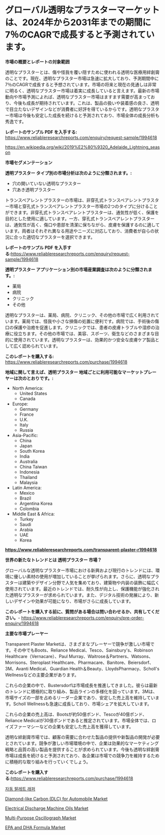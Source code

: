 <p><h1>グローバル透明なプラスターマーケットは、2024年から2031年までの期間に7％のCAGRで成長すると予測されています。</h1></p><p><strong>市場の概要とレポートの対象範囲</strong></p>
<p><p>透明なプラスターとは、傷や怪我を覆い隠すために使われる透明な医療用絆創膏のことです。現在、透明なプラスター市場は急速に拡大しており、予測期間中に7％のCAGRで成長すると予想されています。市場の将来と現在の見通しは非常に明るく、透明なプラスター市場は着実に成長していると言えます。最新の市場動向や市場予測によれば、透明なプラスター市場はますます需要が高まっており、今後も成長が期待されています。これは、製品の扱いや装着感の良さ、透明で目立たないデザインなどが消費者に好評を得ているからです。透明なプラスター市場は今後も安定した成長を続けると予測されており、市場全体の成長分析も秀逸です。</p></p>
<p><strong>レポートのサンプル PDF を入手する:</strong> <a href="https://www.reliableresearchreports.com/enquiry/request-sample/1994618">https://www.reliableresearchreports.com/enquiry/request-sample/1994618</a></p>
<p><a href="https://en.wikipedia.org/wiki/2019%E2%80%9320_Adelaide_Lightning_season">https://en.wikipedia.org/wiki/2019%E2%80%9320_Adelaide_Lightning_season</a></p>
<p><strong>市場セグメンテーション</strong></p>
<p><strong>透明プラスター タイプ別の市場分析は次のように分類されます。:</strong></p>
<p><ul><li>穴の開いていない透明なプラスター</li><li>穴あき透明プラスター</li></ul></p>
<p><p>トランスペアレントプラスターの市場は、非穿孔式トランスペアレントプラスター市場と穿孔式トランスペアレントプラスター市場の2つのタイプに分けることができます。非穿孔式トランスペアレントプラスターは、通気性が低く、保護を目的とした使用に適しています。一方、穿孔式トランスペアレントプラスターは、通気性が高く、傷口や患部を清潔に保ちながら、皮膚を保護するのに適しています。両者はそれぞれ異なる用途やニーズに対応しており、消費者が自らの状況に合った適切なプラスターを選択できます。</p></p>
<p><strong>レポートのサンプル PDF を入手する:</strong><a href="https://www.reliableresearchreports.com/enquiry/request-sample/1994618">https://www.reliableresearchreports.com/enquiry/request-sample/1994618</a></p>
<p><strong> 透明プラスター アプリケーション別の市場産業調査は次のように分類されます。:</strong></p>
<p><ul><li>薬局</li><li>病院</li><li>クリニック</li><li>その他</li></ul></p>
<p><p>透明なプラスターは、薬局、病院、クリニック、その他の市場で広く利用されています。薬局では、怪我や小さな損傷の処置に便利です。病院では、手術後の傷口の保護や治癒を促進します。クリニックでは、患者の皮膚トラブルや湿疹の治療に役立ちます。その他の市場では、美容、スポーツ、衛生などのさまざまな目的に使用されています。透明なプラスターは、効果的かつ安全な皮膚ケア製品として広く認められています。</p></p>
<p><strong>このレポートを購入する:</strong> <a href="https://www.reliableresearchreports.com/purchase/1994618">https://www.reliableresearchreports.com/purchase/1994618</a></p>
<p><strong>地域に関して言えば、透明プラスター 地域ごとに利用可能なマーケットプレーヤーは次のとおりです。:</strong></p>
<p><ul>
    <li>
        North America:
        <ul>
            <li>United States</li>
            <li>Canada</li>
        </ul>
    </li>
    <li>
        Europe:
        <ul>
            <li>Germany</li>
            <li>France</li>
            <li>U.K.</li>
            <li>Italy</li>
            <li>Russia</li>
        </ul>
    </li>
    <li>
        Asia-Pacific:
        <ul>
            <li>China</li>
            <li>Japan</li>
            <li>South Korea</li>
            <li>India</li>
            <li>Australia</li>
            <li>China Taiwan</li>
            <li>Indonesia</li>
            <li>Thailand</li>
            <li>Malaysia</li>
        </ul>
    </li>
    <li>
        Latin America:
        <ul>
            <li>Mexico</li>
            <li>Brazil</li>
            <li>Argentina Korea</li>
            <li>Colombia</li>
        </ul>
    </li>
    <li>
        Middle East & Africa:
        <ul>
            <li>Turkey</li>
            <li>Saudi</li>
            <li>Arabia</li>
            <li>UAE</li>
            <li>Korea</li>
        </ul>
    </li>
    </ul></p>
<p><strong><a href="https://www.reliableresearchreports.com/transparent-plaster-r1994618">https://www.reliableresearchreports.com/transparent-plaster-r1994618</a></strong></p>
<p><strong>世界の新たなトレンドとは 透明プラスター 市場？</strong></p>
<p><p>グローバルな透明なプラスター市場における新興および現行のトレンドには、環境に優しい素材の使用が増加していることが挙げられます。さらに、透明なプラスターは建築やデザイン分野で人気を集めており、建築物や内装の装飾に幅広く使用されています。最近のトレンドでは、耐久性が向上し、保護機能が強化された透明なプラスターが求められています。また、デジタル技術の発展により、新しいデザインや効果が可能になり、市場がさらに成長しています。</p></p>
<p><strong>このレポートを購入する前に、質問がある場合は問い合わせるか、共有してください。</strong>- <a href="https://www.reliableresearchreports.com/enquiry/pre-order-enquiry/1994618">https://www.reliableresearchreports.com/enquiry/pre-order-enquiry/1994618</a></p>
<p><strong>主要な市場プレーヤー</strong></p>
<p><p>Transparent Plaster Marketは、さまざまなプレーヤーで競争が激しい市場です。その中でもBoots、Reliance Medical、Tesco、Sainsbury's、Robinson Healthcare（Vernacare）、Paul Murray、Waitrose＆Partners、Watsons、Morrisons、Steroplast Healthcare、Pharmacare、Banitore、Beiersdorf、3M、Avanti Medical、Guardian Health＆Beauty、LloydsPharmacy、Scholl's Wellnessなどの主要企業があります。</p><p>これらの企業の中で、Bustersdorfは市場成長を推進してきました。彼らは最新のトレンドに積極的に取り組み、製品ラインの多様化を図っています。3Mは、市場サイズの一部を占めるリーダー企業であり、安定した売上高を維持しています。Scholl Wellnessも急速に成長しており、市場シェアを拡大しています。</p><p>これらの企業の売上高は、Bootsが約50億ポンド、Tescoが40億ポンド、Reliance Medicalが30億ポンドであると推定されています。市場全体では、ロイズファーマシーなどの企業も安定した売上高を獲得しています。</p><p>透明な絆創膏市場では、顧客の需要に合わせた製品の提供や新製品の開発が必要とされています。競争が激しい市場環境の中で、企業は効果的なマーケティング戦略と品質の高い製品を提供することが求められています。今後も透明な絆創膏市場は成長を続けると予測されており、各企業は市場での競争力を維持するために積極的な取り組みを行っていくでしょう。</p></p>
<p><strong>このレポートを購入する:</strong><a href="https://www.reliableresearchreports.com/purchase/1994618">https://www.reliableresearchreports.com/purchase/1994618</a></p>
<p><p><a href="https://github.com/FelipeGrrady654556/Market-Research-Report-List-3/blob/main/744523968483.md">자동 팔레트 래퍼</a></p><p><a href="https://medium.com/@torreysmith2023/global-diamond-like-carbon-dlc-for-automobile-market-share-and-growth-opportunities-and-market-857de1c3a83b">Diamond-like Carbon (DLC) for Automobile Market</a></p><p><a href="https://www.linkedin.com/pulse/global-electrical-discharge-machine-oils-market-exploring-share-vv56c?trackingId=xi8kGCpKQ%2Fyjy2E5JTzK7A%3D%3D">Electrical Discharge Machine Oils Market</a></p><p><a href="https://issuu.com/reportprime-2/docs/multi-purpose-oscillograph-market-size-2030.pptx">Multi-Purpose Oscillograph Market</a></p><p><a href="https://medium.com/@torreysmith2023/analyzing-epa-and-dha-formula-market-dynamics-and-growth-drivers-and-forecasted-for-period-from-40dfdb485dc6">EPA and DHA Formula Market</a></p></p>